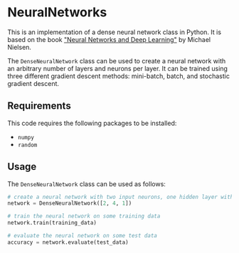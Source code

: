 # NeuralNetworks

This is an implementation of a dense neural network class in Python. It is based on the book ["Neural Networks and Deep Learning"](http://neuralnetworksanddeeplearning.com) by Michael Nielsen.

The `DenseNeuralNetwork` class can be used to create a neural network with an arbitrary number of layers and neurons per layer. It can be trained using three different gradient descent methods: mini-batch, batch, and stochastic gradient descent.

## Requirements

This code requires the following packages to be installed:

- `numpy`
- `random`

## Usage

The `DenseNeuralNetwork` class can be used as follows:

```python
# create a neural network with two input neurons, one hidden layer with four neurons, and one output neuron
network = DenseNeuralNetwork([2, 4, 1])

# train the neural network on some training data
network.train(training_data)

# evaluate the neural network on some test data
accuracy = network.evaluate(test_data)
